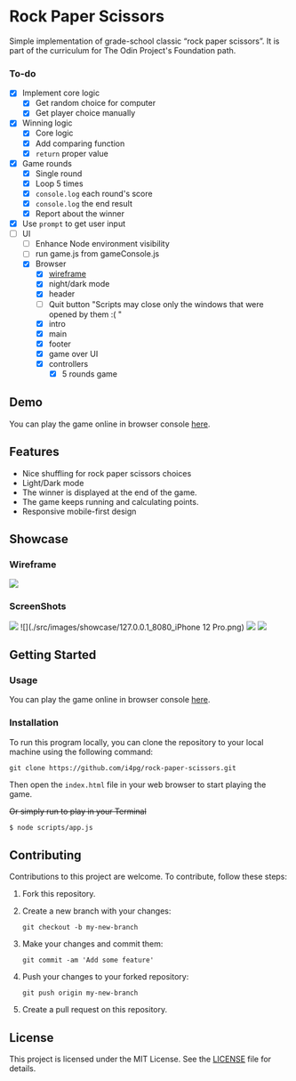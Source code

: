 # Rock Paper Scissors

Simple implementation of grade-school classic “rock paper scissors”. It is part of the curriculum for The Odin Project's Foundation path.

### To-do
- [x] Implement core logic
  - [x] Get random choice for computer
  - [x] Get player choice manually
- [x] Winning logic
  - [x] Core logic
  - [x] Add comparing function
  - [x] `return` proper value
- [x] Game rounds
  - [x] Single round
  - [x] Loop 5 times
  - [x] `console.log` each round's score
  - [x] `console.log` the end result
  - [x] Report about the winner
- [x] Use `prompt` to get user input
- [ ] UI
  - [ ] Enhance Node environment visibility
  - [ ] run game.js from gameConsole.js
  - [x] Browser
    - [x] [wireframe](#Wireframe)
    - [x] night/dark mode
    - [x] header
    - [ ] Quit button "Scripts may close only the windows that were opened by them :( "
    - [x] intro
    - [x] main
    - [x] footer
    - [x] game over UI
    - [x] controllers
        - [x] 5 rounds game

## Demo

You can play the game online in browser console [here](https://i4pg.github.io/rock-paper-scissors/).

## Features

* Nice shuffling for rock paper scissors choices
* Light/Dark mode
* The winner is displayed at the end of the game.
* The game keeps running and calculating points.
* Responsive mobile-first design

## Showcase

### Wireframe

![](src/images/wireframe.png)

### ScreenShots

![](./src/images/showcase/127.0.0.1_8080_iPhone12Pro.png)
![](./src/images/showcase/127.0.0.1_8080_iPhone 12 Pro.png)
![](./src/images/showcase/127.0.0.1_8080_.png)
![](./src/images/showcase/127.0.0.1_8080_1.png)

## Getting Started

### Usage

You can play the game online in browser console [here](https://i4pg.github.io/rock-paper-scissors/).

### Installation

To run this program locally, you can clone the repository to your local machine using the following command:

`git clone https://github.com/i4pg/rock-paper-scissors.git`

Then open the `index.html` file in your web browser to start playing the game.

~~Or simply run to play in your Terminal~~
```bash
$ node scripts/app.js
``` 

## Contributing

Contributions to this project are welcome. To contribute, follow these steps:

1.  Fork this repository.
    
2.  Create a new branch with your changes:
    
    `git checkout -b my-new-branch`
3.  Make your changes and commit them:
    
    `git commit -am 'Add some feature'`
4.  Push your changes to your forked repository:
    
    `git push origin my-new-branch`
5.  Create a pull request on this repository.
    

## License

This project is licensed under the MIT License. See the [LICENSE](LICENSE) file for details.
